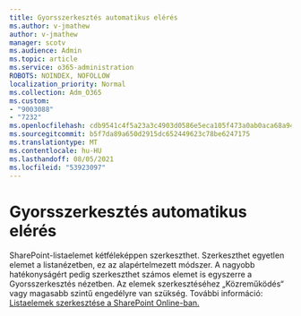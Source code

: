 ```yaml
---
title: Gyorsszerkesztés automatikus elérés
ms.author: v-jmathew
author: v-jmathew
manager: scotv
ms.audience: Admin
ms.topic: article
ms.service: o365-administration
ROBOTS: NOINDEX, NOFOLLOW
localization_priority: Normal
ms.collection: Adm_O365
ms.custom:
- "9003088"
- "7232"
ms.openlocfilehash: cdb9541c4f5a23a3c4903d0586e5eca105f473a0ab0aca68a948fdcac2363edd
ms.sourcegitcommit: b5f7da89a650d2915dc652449623c78be6247175
ms.translationtype: MT
ms.contentlocale: hu-HU
ms.lasthandoff: 08/05/2021
ms.locfileid: "53923097"
---
```

# <a name="quick-edit-autosuggest"></a>Gyorsszerkesztés automatikus elérés

SharePoint-listaelemet kétféleképpen szerkeszthet. Szerkeszthet egyetlen elemet a listanézetben, ez az alapértelmezett módszer. A nagyobb hatékonyságért pedig szerkeszthet számos elemet is egyszerre a Gyorsszerkesztés nézetben. Az elemek szerkesztéséhez „Közreműködés“ vagy magasabb szintű engedélyre van szükség. További információ: [Listaelemek szerkesztése a SharePoint Online-ban.](https://support.microsoft.com/office/dac1a1c3-a80b-4082-ba57-715cf613d0f7)
